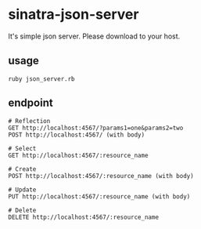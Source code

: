 # sinatra-json-server
It's simple json server. Please download to your host.
## usage
```
ruby json_server.rb
```

## endpoint
```
# Reflection
GET http://localhost:4567/?params1=one&params2=two
POST http://localhost:4567/ (with body)

# Select
GET http://localhost:4567/:resource_name

# Create
POST http://localhost:4567/:resource_name (with body)

# Update
PUT http://localhost:4567/:resource_name (with body)

# Delete
DELETE http://localhost:4567/:resource_name
```
